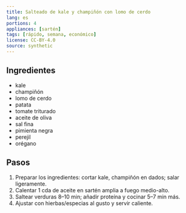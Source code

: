 ```yaml
---
title: Salteado de kale y champiñón con lomo de cerdo
lang: es
portions: 4
appliances: [sartén]
tags: [rápido, semana, económico]
license: CC-BY-4.0
source: synthetic
---
```

## Ingredientes
- kale
- champiñón
- lomo de cerdo
- patata
- tomate triturado
- aceite de oliva
- sal fina
- pimienta negra
- perejil
- orégano

## Pasos
1. Preparar los ingredientes: cortar kale, champiñón en dados; salar ligeramente.
2. Calentar 1 cda de aceite en sartén amplia a fuego medio-alto.
3. Saltear verduras 8–10 min; añadir proteína y cocinar 5–7 min más.
4. Ajustar con hierbas/especias al gusto y servir caliente.
